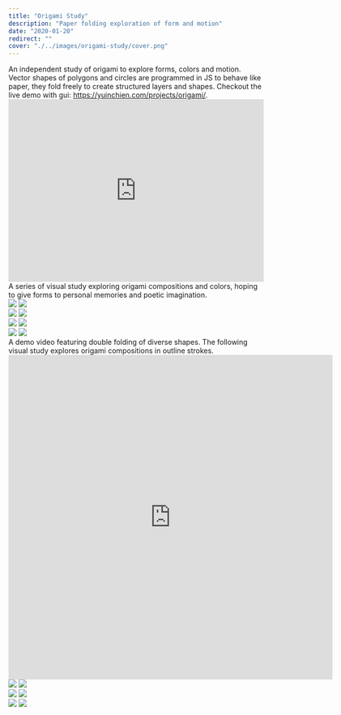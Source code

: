 ```yaml
---
title: "Origami Study"
description: "Paper folding exploration of form and motion"
date: "2020-01-20"
redirect: ""
cover: "./../images/origami-study/cover.png"
---
```


  <div class="text">An independent study of origami to explore forms, colors and motion. Vector shapes of polygons and circles are programmed in JS to behave like paper, they fold freely to create structured layers and shapes. Checkout the live demo with gui: <a href="https://yuinchien.com/projects/origami/" target="_blank">https://yuinchien.com/projects/origami/</a>.</div>

<div class="video"><div style="padding:71.43% 0 0 0;position:relative;"><iframe src="https://player.vimeo.com/video/386404521?autoplay=1&loop=1&title=0&byline=0&portrait=0" style="position:absolute;top:0;left:0;width:100%;height:100%;" frameborder="0" allow="autoplay; fullscreen" allowfullscreen></iframe></div><script src="https://player.vimeo.com/api/player.js"></script></div>

<div class="text">A series of visual study exploring origami compositions and colors, hoping to give forms to personal memories and poetic imagination.</div>

<div class="two-up">
  <img src="./../images/origami-study/Frame44.png" />
  <img src="./../images/origami-study/Frame52.png" />
</div>
<div class="two-up">
  <img src="./../images/origami-study/Frame55.png" />
  <img src="./../images/origami-study/Frame100.png" />
</div>

<div class="two-up">
  <img src="./../images/origami-study/Frame6.png" />
  <img src="./../images/origami-study/Frame22.png" />
</div>

<div class="two-up">
  <img src="./../images/origami-study/Frame25.png" />
  <img src="./../images/origami-study/Frame23.png" />
</div>

<div class="text">A demo video featuring double folding of diverse shapes. The following visual study explores origami compositions in outline strokes.</div>

<div class="video fixed-size"><iframe src="https://player.vimeo.com/video/386356715?autoplay=1&loop=1&title=0&byline=0&portrait=0" width="640" height="640" frameborder="0" allow="autoplay; fullscreen" allowfullscreen></iframe></div>

<div class="two-up">
  <img src="./../images/origami-study/origami.jpg" />
  <img src="./../images/origami-study/Frame41.jpg" />

</div>

<div class="two-up">
  <img src="./../images/origami-study/Frame39.jpg" />
  <img src="./../images/origami-study/Frame42.jpg" />
</div>



<div class="two-up">
  <img src="./../images/origami-study/origami_00.png" />
  <img src="./../images/origami-study/origami_06.png" />
</div>
